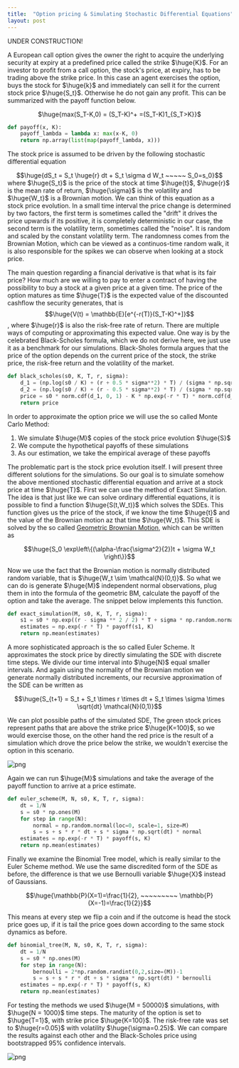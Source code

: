```yaml
---
title:  "Option pricing & Simulating Stochastic Differential Equations"
layout: post
---
```


<style TYPE="text/css">
code.has-jax {font: inherit; font-size: 200%; background: inherit; border: inherit;}
</style>
<script type="text/x-mathjax-config">
MathJax.Hub.Config({
    tex2jax: {
        inlineMath: [['$','$'], ['\\(','\\)']],
         chtml: {
            scale: 1.3
        },
        svg: {
            scale: 1.3
        },
        skipTags: ['script', 'noscript', 'style', 'textarea', 'pre'] // removed 'code' entry
    }
});
MathJax.Hub.Queue(function() {
    var all = MathJax.Hub.getAllJax(), i;
    for(i = 0; i < all.length; i += 1) {
        all[i].SourceElement().parentNode.className += ' has-jax';
    }
});
</script>
<script type="text/javascript" src="https://cdnjs.cloudflare.com/ajax/libs/mathjax/2.7.4/MathJax.js?config=TeX-AMS_HTML-full"></script>

UNDER CONSTRUCTION!

A European call option gives the owner the right to acquire the underlying security at expiry at a predefined price called the strike $\huge{K}$. For an investor to profit from a call option, the stock's price, at expiry, has to be trading above the strike price. In this case an agent exercises the option, buys the stock for $\huge{k}$ and immediately can sell it for the current stock price $\huge{S_t}$. Otherwise he do not gain any profit. This can be summarized with the payoff function below.

<center>
$\huge{max(S_T-K,0) = (S_T-K)^+ =(S_T-K)1_{S_T>K}}$
</center>

```python
def payoff(x, K):
    payoff_lambda = lambda x: max(x-K, 0)
    return np.array(list(map(payoff_lambda, x)))
```

The stock price is assumed to be driven by the following stochastic differential equation
<center>
$$\huge{dS_t = S_t \huge{r} dt + S_t \sigma d W_t ~~~~~ S_0=s_0}$$
</center>
where $\huge{S_t}$ is the price of the stock at time $\huge{t}$, $\huge{r}$ is the mean rate of return, $\huge{\sigma}$ is the volatility and $\huge{W_t}$ is a Brownian motion. We can think of this equation as a stock price evolution. In a small time interval the price change is determined by two factors, the first term is sometimes called the "drift" it drives the price upwards if its positive, it is completely deterministic in our case, the second term is the volatility term, sometimes called the "noise". It is random and scaled by the constant volatility term. The randomness comes from the Brownian Motion, which can be viewed as a continuos-time random walk, it is also responsible for the spikes we can observe when looking at a stock price.

The main question regarding a financial derivative is that what is its fair price? How much are we willing to pay to enter a contract of having the possibility to buy a stock at a given price at a given time. The price of the option matures as time $\huge{T}$ is the expected value of the discounted cashflow the security generates, that is $$\huge{V(t) = \mathbb{E}[e^{-r(T)}(S_T-K)^+]}$$, where $\huge{r}$ is also the risk-free rate of return.
There are multiple ways of computing or approximating this expected value. One way is by the celebrated Black-Scholes formula, which we do not derive here, we just use it as a benchmark for our simulations. Black-Sholes formula argues that the price of the option depends on the current price of the stock, the strike price, the risk-free return and the volatility of the market.

```python
def black_scholes(s0, K, T, r, sigma):
    d_1 = (np.log(s0 / K) + (r + 0.5 * sigma**2) * T) / (sigma * np.sqrt(T))
    d_2 = (np.log(s0 / K) + (r - 0.5 * sigma**2) * T) / (sigma * np.sqrt(T))
    price = s0 * norm.cdf(d_1, 0, 1) - K * np.exp(-r * T) * norm.cdf(d_2, 0, 1) 
    return price
```

In order to approximate the option price we will use the so called Monte Carlo Method:

<ol>
  <li>We simulate $\huge{M}$ copies of the stock price evolution $\huge{S}$</li>
  <li>We compute the hypothetical payoffs of these simulations</li>
  <li>As our estimation, we take the empirical average of these payoffs</li>
</ol>  

The problematic part is the stock price evolution itself. I will present three different solutions for the simulations. So our goal is to simulate somehow the above mentioned stochastic differential equation and arrive at a stock price at time $\huge{T}$. First we can use the method of Exact Simulation. The idea is that just like we can solve ordinary differential equations, it is possible to find a function $\huge{S(t,W_t)}$ which solves the SDEs. This function gives us the price of the stock, if we know the time $\huge{t}$ and the value of the Brownian motion az that time $\huge{W_t}$. This SDE is solved by the so called [Geometric Brownian Motion](https://en.wikipedia.org/wiki/Geometric_Brownian_motion), which can be written as

<center>
$$\huge{S_0 \exp\left\{(\alpha-\frac{\sigma^2}{2})t + \sigma W_t \right\}}$$
</center>

Now we use the fact that the Brownian motion is normally distributed random variable, that is $\huge{W_t \sim \mathcal{N}(0,t)}$. So what we can do is generate $\huge{M}$ independent normal observations, plug them in into the formula of the geometric BM, calculate the payoff of the option and take the average. The snippet below implements this function. 

```python
def exact_simulation(M, s0, K, T, r, sigma):
    s1 = s0 * np.exp((r - sigma ** 2 / 2) * T + sigma * np.random.normal(loc=0, scale=np.sqrt(T), size=M))
    estimates = np.exp(-r * T) * payoff(s1, K)
    return np.mean(estimates)
```

A more sophisticated approach is the so called Euler Scheme. It approximates the stock price by directly simulating the SDE with discrete time steps. We divide our time interval into $\huge{N}$ equal smaller intervals. And again using the normality of the Brownian motion we generate normally distributed increments, our recursive approximation of the SDE can be written as

<center>
$$\huge{S_{t+1} = S_t +  S_t \times r \times dt + S_t \times \sigma \times \sqrt{dt} \mathcal{N}(0,1)}$$
</center>

We can plot possible paths of the simulated SDE, The green stock prices represent paths that are above the strike price $\huge{K=100}$, so we would exercise those, on the other hand the red price is the result of a simulation which drove the price below the strike, we wouldn't exercise the option in this scenario. 

![png](../images/2022-02-03-options/stock.png)

Again we can run $\huge{M}$ simulations and take the average of the payoff function to arrive at a price estimate. 

```python
def euler_scheme(M, N, s0, K, T, r, sigma):
    dt = 1/N
    s = s0 * np.ones(M)
    for step in range(N):
        normal = np.random.normal(loc=0, scale=1, size=M)
        s = s + s * r * dt + s * sigma * np.sqrt(dt) * normal
    estimates = np.exp(-r * T) * payoff(s, K)
    return np.mean(estimates)
```

Finally we examine the Binomial Tree model, which is really similar to the Euler Scheme method. We use the same discredited form of the SDE as before, the difference is that we use Bernoulli variable $\huge{X}$ instead of Gaussians. 

<center>
$$\huge{\mathbb{P}(X=1)=\frac{1}{2}, ~~~~~~~~~ \mathbb{P}(X=-1)=\frac{1}{2}}$$
</center>

This means at every step we flip a coin and if the outcome is head the stock price goes up, if it is tail the price goes down according to the same stock dynamics as before.

```python
def binomial_tree(M, N, s0, K, T, r, sigma):
    dt = 1/N
    s = s0 * np.ones(M)
    for step in range(N):
        bernoulli = 2*np.random.randint(0,2,size=(M))-1
        s = s + s * r * dt + s * sigma * np.sqrt(dt) * bernoulli
    estimates = np.exp(-r * T) * payoff(s, K)
    return np.mean(estimates)
```

For testing the methods we used $\huge{M = 50000}$ simulations, with $\huge{N = 1000}$ time steps. The maturity of the option is set to $\huge{T=1}$, with strike price $\huge{K=100}$. The risk-free rate was set to $\huge{r=0.05}$ with volatility $\huge{\sigma=0.25}$. We can compare the results against each other and the Black-Scholes price using bootstrapped 95% confidence intervals.

![png](../images/2022-02-03-options/confidence.png)